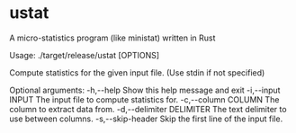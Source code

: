 # ustat
A micro-statistics program (like ministat) written in Rust

Usage:
  ./target/release/ustat [OPTIONS]

Compute statistics for the given input file. (Use stdin if not specified)

Optional arguments:
  -h,--help             Show this help message and exit
  -i,--input INPUT      The input file to compute statistics for.
  -c,--column COLUMN    The column to extract data from.
  -d,--delimiter DELIMITER
                        The text delimiter to use between columns.
  -s,--skip-header      Skip the first line of the input file.

